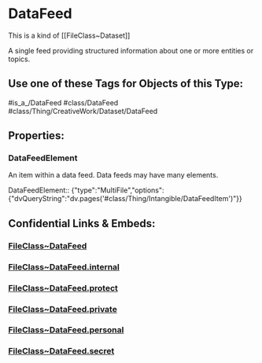 ﻿---
limit: 9
mapWithTag: true
excludes: 
icon: link-2
version: "2.0"
tagNames:
  - class/DataFeed
  - class/Thing/CreativeWork/Dataset/DataFeed
  - is_a_/DataFeed
  - schema-org/DataFeed
tags:
  - class/FileClass
  - class/DataFeed
  - is_a_/DataFeed
  - class/Thing/CreativeWork/Dataset/DataFeed
extends: FileClass~Thing/FileClass~CreativeWork/FileClass~Dataset
fields:
  - id: OoZhbQ
    name: DataFeedElement
    options:
      dvQueryString: dv.pages('#class/Thing/Intangible/DataFeedItem')
    type: MultiFile
    path: ""
---

# DataFeed
This is a kind of [[FileClass~Dataset]]

A single feed providing structured information about one or more entities or topics.


## Use one of these Tags for Objects of this Type:

#is_a_/DataFeed
#class/DataFeed
#class/Thing/CreativeWork/Dataset/DataFeed

## Properties:

### DataFeedElement
An item within a data feed. Data feeds may have many elements.

DataFeedElement:: {"type":"MultiFile","options":{"dvQueryString":"dv.pages('#class/Thing/Intangible/DataFeedItem')"}}



## Confidential Links & Embeds: 

### [FileClass~DataFeed](/_public/fileClass/FileClass~Thing/FileClass~CreativeWork/FileClass~Dataset/FileClass~DataFeed.md) 

### [FileClass~DataFeed.internal](/_internal/fileClass/FileClass~Thing/FileClass~CreativeWork/FileClass~Dataset/FileClass~DataFeed.internal.md) 

### [FileClass~DataFeed.protect](/_protect/fileClass/FileClass~Thing/FileClass~CreativeWork/FileClass~Dataset/FileClass~DataFeed.protect.md) 

### [FileClass~DataFeed.private](/_private/fileClass/FileClass~Thing/FileClass~CreativeWork/FileClass~Dataset/FileClass~DataFeed.private.md) 

### [FileClass~DataFeed.personal](/_personal/fileClass/FileClass~Thing/FileClass~CreativeWork/FileClass~Dataset/FileClass~DataFeed.personal.md) 

### [FileClass~DataFeed.secret](/_secret/fileClass/FileClass~Thing/FileClass~CreativeWork/FileClass~Dataset/FileClass~DataFeed.secret.md) 

